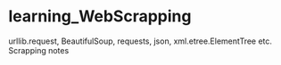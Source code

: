 # learning_WebScrapping
urllib.request, BeautifulSoup, requests, json, xml.etree.ElementTree etc. Scrapping notes
